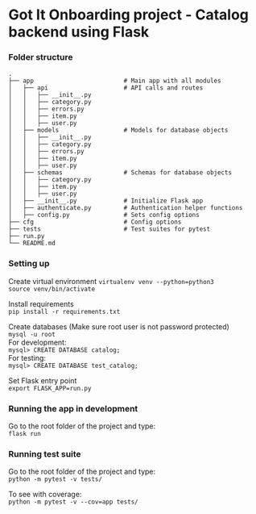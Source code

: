 Got It Onboarding project - Catalog backend using Flask
=======================================================

### Folder structure

    .
    ├── app                         # Main app with all modules
    │   ├── api                     # API calls and routes
    │   │   ├── __init__.py
    │   │   ├── category.py
    │   │   ├── errors.py
    │   │   ├── item.py
    │   │   ├── user.py
    │   ├── models                  # Models for database objects
    │   │   ├── __init__.py
    │   │   ├── category.py
    │   │   ├── errors.py
    │   │   ├── item.py
    │   │   ├── user.py
    │   ├── schemas                 # Schemas for database objects
    │   │   ├── category.py
    │   │   ├── item.py
    │   │   ├── user.py
    │   ├── __init__.py             # Initialize Flask app
    │   ├── authenticate.py         # Authentication helper functions
    │   ├── config.py               # Sets config options
    ├── cfg                         # Config options
    ├── tests                       # Test suites for pytest
    ├── run.py                     
    └── README.md


### Setting up

Create virtual environment
`virtualenv venv --python=python3`  
`source venv/bin/activate`  

Install requirements  
`pip install -r requirements.txt`  

Create databases (Make sure root user is not password protected)  
`mysql -u root`  
For development:  
`mysql> CREATE DATABASE catalog;`  
For testing:  
`mysql> CREATE DATABASE test_catalog;`  

Set Flask entry point  
`export FLASK_APP=run.py`  


### Running the app in development

Go to the root folder of the project and type:  
`flask run`  


### Running test suite

Go to the root folder of the project and type:  
`python -m pytest -v tests/`  

To see with coverage:  
`python -m pytest -v --cov=app tests/`  